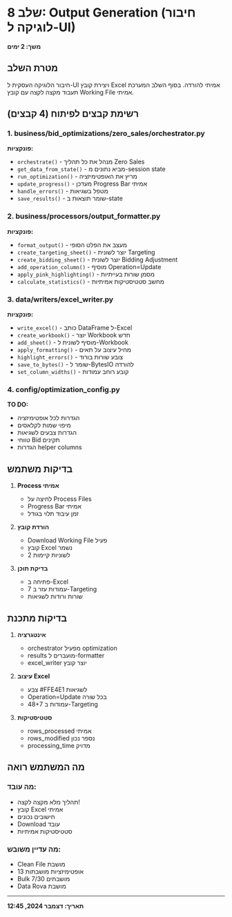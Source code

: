 # שלב 8: Output Generation (חיבור לוגיקה ל-UI)
**משך: 2 ימים**

## מטרת השלב
חיבור הלוגיקה העסקית ל-UI ויצירת קובץ Excel אמיתי להורדה. בסוף השלב המערכת תעבוד מקצה לקצה עם קובץ Working File אמיתי.

## רשימת קבצים לפיתוח (4 קבצים)

### 1. business/bid_optimizations/zero_sales/orchestrator.py
**פונקציות:**
- `orchestrate()` - מנהל את כל תהליך Zero Sales
- `get_data_from_state()` - מביא נתונים מ-session state
- `run_optimization()` - מריץ את האופטימיזציה
- `update_progress()` - מעדכן Progress Bar אמיתי
- `handle_errors()` - מטפל בשגיאות
- `save_results()` - שומר תוצאות ב-state

### 2. business/processors/output_formatter.py
**פונקציות:**
- `format_output()` - מעצב את הפלט הסופי
- `create_targeting_sheet()` - יוצר לשונית Targeting
- `create_bidding_sheet()` - יוצר לשונית Bidding Adjustment
- `add_operation_column()` - מוסיף Operation=Update
- `apply_pink_highlighting()` - מסמן שורות בעייתיות
- `calculate_statistics()` - מחשב סטטיסטיקות אמיתיות

### 3. data/writers/excel_writer.py
**פונקציות:**
- `write_excel()` - כותב DataFrame ל-Excel
- `create_workbook()` - יוצר Workbook חדש
- `add_sheet()` - מוסיף לשונית ל-Workbook
- `apply_formatting()` - מחיל עיצוב על תאים
- `highlight_errors()` - צובע שורות בורוד
- `save_to_bytes()` - שומר ל-BytesIO להורדה
- `set_column_widths()` - קובע רוחב עמודות

### 4. config/optimization_config.py
**TO DO:**
- הגדרות לכל אופטימיזציה
- מיפוי שמות לקלאסים
- הגדרות צבעים לשגיאות
- טווחי Bid תקינים
- הגדרות helper columns

## בדיקות משתמש

1. **Process אמיתי**
   - לחיצה על Process Files
   - Progress Bar אמיתי
   - זמן עיבוד תלוי בגודל

2. **הורדת קובץ**
   - Download Working File פעיל
   - קובץ Excel נשמר
   - 2 לשוניות קיימות

3. **בדיקת תוכן**
   - פתיחה ב-Excel
   - 7 עמודות עזר ב-Targeting
   - שורות ורודות לשגיאות

## בדיקות מתכנת

1. **אינטגרציה**
   - orchestrator מפעיל optimization
   - results מועברים ל-formatter
   - excel_writer יוצר קובץ

2. **עיצוב Excel**
   - צבע #FFE4E1 לשגיאות
   - Operation=Update בכל שורה
   - 48+7 עמודות ב-Targeting

3. **סטטיסטיקות**
   - rows_processed אמיתי
   - rows_modified נספר נכון
   - processing_time מדויק

## מה המשתמש רואה

### מה עובד:
- תהליך מלא מקצה לקצה!
- קובץ Excel אמיתי
- חישובים נכונים
- Download עובד
- סטטיסטיקות אמיתיות

### מה עדיין משובש:
- Clean File מושבת
- 13 אופטימיזציות מושבתות
- Bulk 7/30 מושבתים
- Data Rova מושבת

---
**תאריך: דצמבר 2024, 12:45**